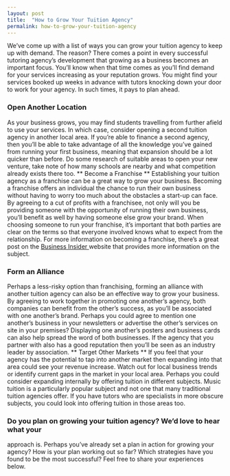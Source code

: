 ```yaml
---
layout: post
title:  "How to Grow Your Tuition Agency"
permalink: how-to-grow-your-tuition-agency
---
```

We’ve come up with a list of ways you can grow your tuition agency to keep up
with demand. The reason? There comes a point in every successful tutoring
agency’s development that growing as a business becomes an important focus.
You’ll know when that time comes as you’ll find demand for your services
increasing as your reputation grows. You might find your services booked up
weeks in advance with tutors knocking down your door to work for your agency.
In such times, it pays to plan ahead. 

### Open Another Location

As your
business grows, you may find students travelling from further afield to use
your services. In which case, consider opening a second tuition agency in
another local area. If you’re able to finance a second agency, then you’ll be
able to take advantage of all the knowledge you’ve gained from running your
first business, meaning that expansion should be a lot quicker than before. Do
some research of suitable areas to open your new venture, take note of how
many schools are nearby and what competition already exists there too. **
Become a Franchise ** Establishing your tuition agency as a franchise can be a
great way to grow your business. Becoming a franchise offers an individual the
chance to run their own business without having to worry too much about the
obstacles a start-up can face. By agreeing to a cut of profits with a
franchisee, not only will you be providing someone with the opportunity of
running their own business, you’ll benefit as well by having someone else grow
your brand. When choosing someone to run your franchise, it’s important that
both parties are clear on the terms so that everyone involved knows what to
expect from the relationship. For more information on becoming a franchise,
there’s a great post on the [ Business Insider
](http://www.businessinsider.com/franchising-tips-2011-4) website that
provides more information on the subject. 

### Form an Alliance

Perhaps a
less-risky option than franchising, forming an alliance with another tuition
agency can also be an effective way to grow your business. By agreeing to work
together in promoting one another’s agency, both companies can benefit from
the other’s success, as you’ll be associated with one another’s brand. Perhaps
you could agree to mention one another’s business in your newsletters or
advertise the other’s services on site in your premises? Displaying one
another’s posters and business cards can also help spread the word of both
businesses. If the agency that you partner with also has a good reputation
then you’ll be seen as an industry leader by association. ** Target Other
Markets ** If you feel that your agency has the potential to tap into another
market then expanding into that area could see your revenue increase. Watch
out for local business trends or identify current gaps in the market in your
local area. Perhaps you could consider expanding internally by offering
tuition in different subjects. Music tuition is a particularly popular subject
and not one that many traditional tuition agencies offer. If you have tutors
who are specialists in more obscure subjects, you could look into offering
tuition in those areas too.

### Do you plan on growing your tuition agency? We’d love to hear what your
approach is. Perhaps you’ve already set a plan in action for growing your
agency? How is your plan working out so far? Which strategies have you found
to be the most successful? Feel free to share your experiences below.
